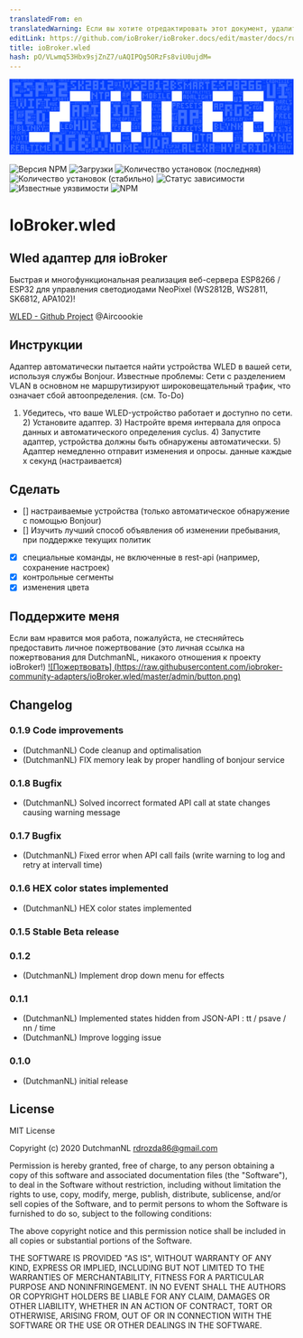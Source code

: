 ```yaml
---
translatedFrom: en
translatedWarning: Если вы хотите отредактировать этот документ, удалите поле «translationFrom», в противном случае этот документ будет снова автоматически переведен
editLink: https://github.com/ioBroker/ioBroker.docs/edit/master/docs/ru/adapterref/iobroker.wled/README.md
title: ioBroker.wled
hash: pO/VLwmq53Hbx9sjZnZ7/uAQIPQg5ORzFs8viU0ujdM=
---
```

![логотип](../../../en/adapterref/iobroker.wled/admin/wled_large.png)

![Версия NPM](http://img.shields.io/npm/v/iobroker.wled.svg)
![Загрузки](https://img.shields.io/npm/dm/iobroker.wled.svg)
![Количество установок (последняя)](http://iobroker.live/badges/wled-installed.svg)
![Количество установок (стабильно)](http://iobroker.live/badges/wled-stable.svg)
![Статус зависимости](https://img.shields.io/david/iobroker-community-adapters/iobroker.wled.svg)
![Известные уязвимости](https://snyk.io/test/github/iobroker-community-adapters/ioBroker.wled/badge.svg)
![NPM](https://nodei.co/npm/iobroker.wled.png?downloads=true)

# IoBroker.wled
## Wled адаптер для ioBroker
Быстрая и многофункциональная реализация веб-сервера ESP8266 / ESP32 для управления светодиодами NeoPixel (WS2812B, WS2811, SK6812, APA102)!

[WLED - Github Project](https://github.com/Aircoookie/WLED) @Aircoookie

## Инструкции
Адаптер автоматически пытается найти устройства WLED в вашей сети, используя службы Bonjour.
Известные проблемы: Сети с разделением VLAN в основном не маршрутизируют широковещательный трафик, что означает сбой автоопределения. (см. To-Do)

1) Убедитесь, что ваше WLED-устройство работает и доступно по сети. 2) Установите адаптер. 3) Настройте время интервала для опроса данных и автоматического определения cyclus. 4) Запустите адаптер, устройства должны быть обнаружены автоматически. 5) Адаптер немедленно отправит изменения и опросы. данные каждые х секунд (настраивается)

## Сделать
* [] настраиваемые устройства (только автоматическое обнаружение с помощью Bonjour)
* [] Изучить лучший способ объявления об изменении пребывания, при поддержке текущих политик
* [x] специальные команды, не включенные в rest-api (например, сохранение настроек)
* [x] контрольные сегменты
* [x] изменения цвета

## Поддержите меня
Если вам нравится моя работа, пожалуйста, не стесняйтесь предоставить личное пожертвование (это личная ссылка на пожертвования для DutchmanNL, никакого отношения к проекту ioBroker!) [![Пожертвовать] (https://raw.githubusercontent.com/iobroker-community-adapters/ioBroker.wled/master/admin/button.png)](http://paypal.me/DutchmanNL)

## Changelog

### 0.1.9 Code improvements
- (DutchmanNL) Code cleanup and optimalisation
- (DutchmanNL) FIX memory leak by proper handling of bonjour service

### 0.1.8 Bugfix
- (DutchmanNL) Solved incorrect formated API call at state changes causing warning message

### 0.1.7 Bugfix
- (DutchmanNL) Fixed error when API call fails (write warning to log and retry at intervall time)

### 0.1.6 HEX color states implemented
- (DutchmanNL) HEX color states implemented

### 0.1.5 Stable Beta release

### 0.1.2
- (DutchmanNL) Implement drop down menu for effects

### 0.1.1
* (DutchmanNL) Implemented states hidden from JSON-API : tt / psave / nn / time
* (DutchmanNL) Improve logging issue

### 0.1.0
* (DutchmanNL) initial release

## License
MIT License

Copyright (c) 2020 DutchmanNL <rdrozda86@gmail.com>

Permission is hereby granted, free of charge, to any person obtaining a copy
of this software and associated documentation files (the "Software"), to deal
in the Software without restriction, including without limitation the rights
to use, copy, modify, merge, publish, distribute, sublicense, and/or sell
copies of the Software, and to permit persons to whom the Software is
furnished to do so, subject to the following conditions:

The above copyright notice and this permission notice shall be included in all
copies or substantial portions of the Software.

THE SOFTWARE IS PROVIDED "AS IS", WITHOUT WARRANTY OF ANY KIND, EXPRESS OR
IMPLIED, INCLUDING BUT NOT LIMITED TO THE WARRANTIES OF MERCHANTABILITY,
FITNESS FOR A PARTICULAR PURPOSE AND NONINFRINGEMENT. IN NO EVENT SHALL THE
AUTHORS OR COPYRIGHT HOLDERS BE LIABLE FOR ANY CLAIM, DAMAGES OR OTHER
LIABILITY, WHETHER IN AN ACTION OF CONTRACT, TORT OR OTHERWISE, ARISING FROM,
OUT OF OR IN CONNECTION WITH THE SOFTWARE OR THE USE OR OTHER DEALINGS IN THE
SOFTWARE.